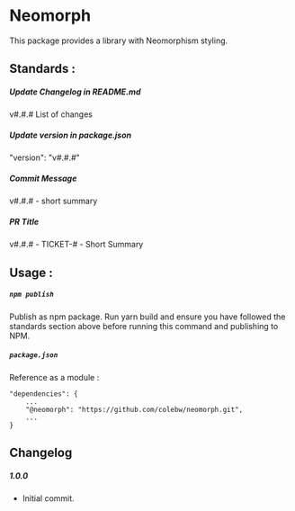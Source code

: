 # Neomorph

This package provides a library with Neomorphism styling.

## Standards :

##### Update Changelog in README.md
v#.#.# List of changes

##### Update version in package.json
"version": "v#.#.#"

##### Commit Message
v#.#.# - short summary

##### PR Title
v#.#.# - TICKET-# - Short Summary

## Usage :

##### `npm publish`
Publish as npm package. Run yarn build and ensure you have followed the standards section above before running this command and publishing to NPM.

##### `package.json`
Reference as a module :
```
"dependencies": {
    ...
    "@neomorph": "https://github.com/colebw/neomorph.git",
    ...
}
```

## Changelog

##### 1.0.0
  - Initial commit.
